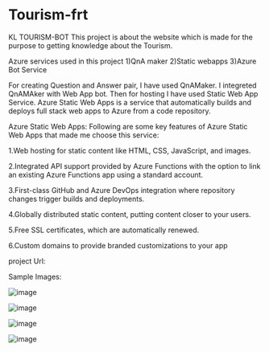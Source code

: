 # Tourism-frt

KL TOURISM-BOT
This project is about the website which is made for the purpose to getting knowledge about the Tourism.

Azure services used in this project
1)QnA maker 2)Static webapps 3)Azure Bot Service

For creating Question and Answer pair, I have used QnAMaker. I integreted QnAMAker with Web App bot. Then for hosting I have used Static Web App Service. Azure Static Web Apps is a service that automatically builds and deploys full stack web apps to Azure from a code repository.

Azure Static Web Apps:
Following are some key features of Azure Static Web Apps that made me choose this service:

1.Web hosting for static content like HTML, CSS, JavaScript, and images.

2.Integrated API support provided by Azure Functions with the option to link an existing Azure Functions app using a standard account.

3.First-class GitHub and Azure DevOps integration where repository changes trigger builds and deployments.

4.Globally distributed static content, putting content closer to your users.

5.Free SSL certificates, which are automatically renewed.

6.Custom domains to provide branded customizations to your app

project Url:

Sample Images:

![image](https://user-images.githubusercontent.com/76051929/173297343-34054edb-884a-4c5a-99b6-bbcfa81e3876.png)

![image](https://user-images.githubusercontent.com/76051929/173296669-020c288e-ee9c-46e7-9100-e70f36379530.png)

![image](https://user-images.githubusercontent.com/76051929/173297062-746d7f43-987f-468d-a5bd-dcbbbac5a862.png)

![image](https://user-images.githubusercontent.com/76051929/173297102-671fa4d4-c10c-47c1-83f0-0599bc4412f1.png)

